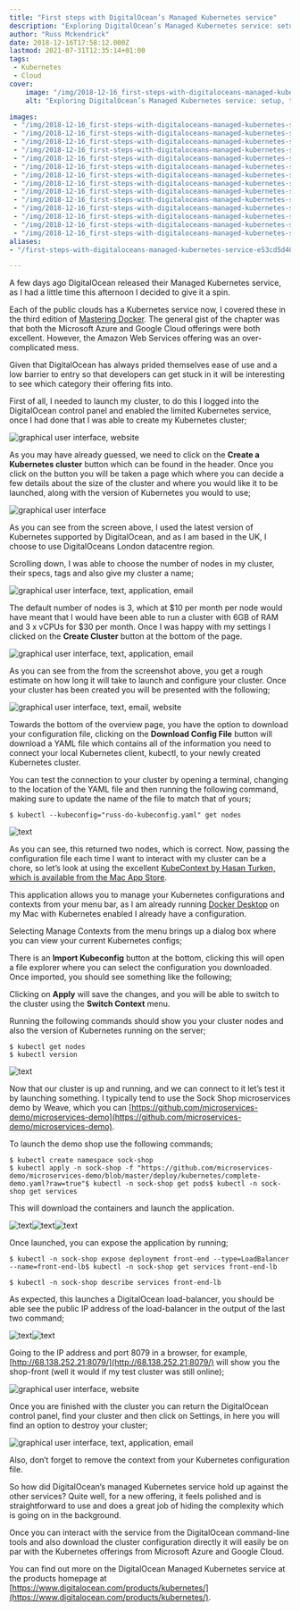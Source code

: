 ```yaml
---
title: "First steps with DigitalOcean’s Managed Kubernetes service"
description: "Exploring DigitalOcean’s Managed Kubernetes service: setup, testing, and ease of use. A comprehensive guide by Russ Mckendrick."
author: "Russ Mckendrick"
date: 2018-12-16T17:58:12.000Z
lastmod: 2021-07-31T12:35:14+01:00
tags:
 - Kubernetes
 - Cloud
cover:
    image: "/img/2018-12-16_first-steps-with-digitaloceans-managed-kubernetes-service_0.jpg" 
    alt: "Exploring DigitalOcean’s Managed Kubernetes service: setup, testing, and ease of use. A comprehensive guide by Russ Mckendrick."

images:
 - "/img/2018-12-16_first-steps-with-digitaloceans-managed-kubernetes-service_0.jpg"
 - "/img/2018-12-16_first-steps-with-digitaloceans-managed-kubernetes-service_1.jpg"
 - "/img/2018-12-16_first-steps-with-digitaloceans-managed-kubernetes-service_2.jpg"
 - "/img/2018-12-16_first-steps-with-digitaloceans-managed-kubernetes-service_3.jpg"
 - "/img/2018-12-16_first-steps-with-digitaloceans-managed-kubernetes-service_4.jpg"
 - "/img/2018-12-16_first-steps-with-digitaloceans-managed-kubernetes-service_5.jpg"
 - "/img/2018-12-16_first-steps-with-digitaloceans-managed-kubernetes-service_6.jpg"
 - "/img/2018-12-16_first-steps-with-digitaloceans-managed-kubernetes-service_7.jpg"
 - "/img/2018-12-16_first-steps-with-digitaloceans-managed-kubernetes-service_8.jpg"
 - "/img/2018-12-16_first-steps-with-digitaloceans-managed-kubernetes-service_9.jpg"
 - "/img/2018-12-16_first-steps-with-digitaloceans-managed-kubernetes-service_10.jpg"
 - "/img/2018-12-16_first-steps-with-digitaloceans-managed-kubernetes-service_11.jpg"
 - "/img/2018-12-16_first-steps-with-digitaloceans-managed-kubernetes-service_12.jpg"
 - "/img/2018-12-16_first-steps-with-digitaloceans-managed-kubernetes-service_13.jpg"
aliases:
- "/first-steps-with-digitaloceans-managed-kubernetes-service-e53cd5d40909"

---
```


A few days ago DigitalOcean released their Managed Kubernetes service, as I had a little time this afternoon I decided to give it a spin.

Each of the public clouds has a Kubernetes service now, I covered these in the third edition of [Mastering Docker](https://www.packtpub.com/virtualization-and-cloud/mastering-docker-third-edition). The general gist of the chapter was that both the Microsoft Azure and Google Cloud offerings were both excellent. However, the Amazon Web Services offering was an over-complicated mess.

Given that DigitalOcean has always prided themselves ease of use and a low barrier to entry so that developers can get stuck in it will be interesting to see which category their offering fits into.

First of all, I needed to launch my cluster, to do this I logged into the DigitalOcean control panel and enabled the limited Kubernetes service, once I had done that I was able to create my Kubernetes cluster;

![graphical user interface, website](/img/2018-12-16_first-steps-with-digitaloceans-managed-kubernetes-service_0.jpg)

As you may have already guessed, we need to click on the **Create a Kubernetes cluster** button which can be found in the header. Once you click on the button you will be taken a page which where you can decide a few details about the size of the cluster and where you would like it to be launched, along with the version of Kubernetes you would to use;

![graphical user interface](/img/2018-12-16_first-steps-with-digitaloceans-managed-kubernetes-service_1.jpg)

As you can see from the screen above, I used the latest version of Kubernetes supported by DigitalOcean, and as I am based in the UK, I choose to use DigitalOceans London datacentre region.

Scrolling down, I was able to choose the number of nodes in my cluster, their specs, tags and also give my cluster a name;

![graphical user interface, text, application, email](/img/2018-12-16_first-steps-with-digitaloceans-managed-kubernetes-service_2.jpg)

The default number of nodes is 3, which at $10 per month per node would have meant that I would have been able to run a cluster with 6GB of RAM and 3 x vCPUs for $30 per month. Once I was happy with my settings I clicked on the **Create Cluster** button at the bottom of the page.

![graphical user interface, text, application, email](/img/2018-12-16_first-steps-with-digitaloceans-managed-kubernetes-service_3.jpg)

As you can see from the from the screenshot above, you get a rough estimate on how long it will take to launch and configure your cluster. Once your cluster has been created you will be presented with the following;

![graphical user interface, text, email, website](/img/2018-12-16_first-steps-with-digitaloceans-managed-kubernetes-service_4.jpg)

Towards the bottom of the overview page, you have the option to download your configuration file, clicking on the **Download Config File** button will download a YAML file which contains all of the information you need to connect your local Kubernetes client, kubectl, to your newly created Kubernetes cluster.

You can test the connection to your cluster by opening a terminal, changing to the location of the YAML file and then running the following command, making sure to update the name of the file to match that of yours;

```
$ kubectl --kubeconfig="russ-do-kubeconfig.yaml" get nodes
```

![text](/img/2018-12-16_first-steps-with-digitaloceans-managed-kubernetes-service_5.jpg)

As you can see, this returned two nodes, which is correct. Now, passing the configuration file each time I want to interact with my cluster can be a chore, so let’s look at using the excellent [KubeContext by Hasan Turken, which is available from the Mac App Store](https://itunes.apple.com/gb/app/kubecontext/id1438838068?mt=12).

This application allows you to manage your Kubernetes configurations and contexts from your menu bar, as I am already running [Docker Desktop](https://hub.docker.com/editions/community/docker-ce-desktop-mac) on my Mac with Kubernetes enabled I already have a configuration.

Selecting Manage Contexts from the menu brings up a dialog box where you can view your current Kubernetes configs;

There is an **Import Kubeconfig** button at the bottom, clicking this will open a file explorer where you can select the configuration you downloaded. Once imported, you should see something like the following;

Clicking on **Apply** will save the changes, and you will be able to switch to the cluster using the **Switch Context** menu.

Running the following commands should show you your cluster nodes and also the version of Kubernetes running on the server;

```
$ kubectl get nodes
$ kubectl version
```

![text](/img/2018-12-16_first-steps-with-digitaloceans-managed-kubernetes-service_6.jpg)

Now that our cluster is up and running, and we can connect to it let’s test it by launching something. I typically tend to use the Sock Shop microservices demo by Weave, which you can [https://github.com/microservices-demo/microservices-demo](https://github.com/microservices-demo/microservices-demo).

To launch the demo shop use the following commands;

```
$ kubectl create namespace sock-shop
$ kubectl apply -n sock-shop -f "https://github.com/microservices-demo/microservices-demo/blob/master/deploy/kubernetes/complete-demo.yaml?raw=true"$ kubectl -n sock-shop get pods$ kubectl -n sock-shop get services
```

This will download the containers and launch the application.

![text](/img/2018-12-16_first-steps-with-digitaloceans-managed-kubernetes-service_7.jpg)![text](/img/2018-12-16_first-steps-with-digitaloceans-managed-kubernetes-service_8.jpg)![text](/img/2018-12-16_first-steps-with-digitaloceans-managed-kubernetes-service_9.jpg)

Once launched, you can expose the application by running;

```
$ kubectl -n sock-shop expose deployment front-end --type=LoadBalancer --name=front-end-lb$ kubectl -n sock-shop get services front-end-lb

$ kubectl -n sock-shop describe services front-end-lb
```

As expected, this launches a DigitalOcean load-balancer, you should be able see the public IP address of the load-balancer in the output of the last two command;

![text](/img/2018-12-16_first-steps-with-digitaloceans-managed-kubernetes-service_10.jpg)![text](/img/2018-12-16_first-steps-with-digitaloceans-managed-kubernetes-service_11.jpg)

Going to the IP address and port 8079 in a browser, for example, [http://68.138.252.21:8079/](http://68.138.252.21:8079/) will show you the shop-front (well it would if my test cluster was still online);

![graphical user interface, website](/img/2018-12-16_first-steps-with-digitaloceans-managed-kubernetes-service_12.jpg)

Once you are finished with the cluster you can return the DigitalOcean control panel, find your cluster and then click on Settings, in here you will find an option to destroy your cluster;

![graphical user interface, text, application, email](/img/2018-12-16_first-steps-with-digitaloceans-managed-kubernetes-service_13.jpg)

Also, don’t forget to remove the context from your Kubernetes configuration file.

So how did DigitalOcean’s managed Kubernetes service hold up against the other services? Quite well, for a new offering, it feels polished and is straightforward to use and does a great job of hiding the complexity which is going on in the background.

Once you can interact with the service from the DigitalOcean command-line tools and also download the cluster configuration directly it will easily be on par with the Kubernetes offerings from Microsoft Azure and Google Cloud.

You can find out more on the DigitalOcean Managed Kubernetes service at the products homepage at [https://www.digitalocean.com/products/kubernetes/](https://www.digitalocean.com/products/kubernetes/).
